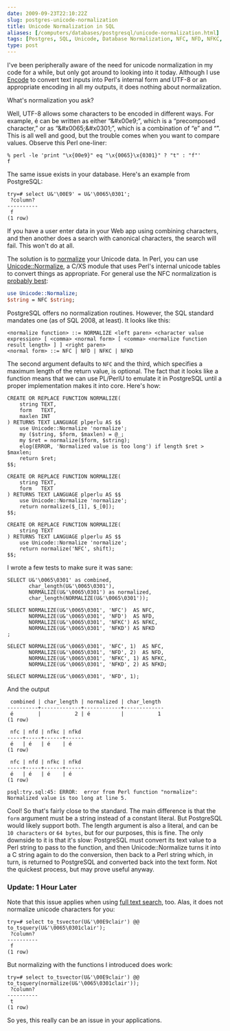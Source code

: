 ```yaml
--- 
date: 2009-09-23T22:10:22Z
slug: postgres-unicode-normalization
title: Unicode Normalization in SQL
aliases: [/computers/databases/postgresql/unicode-normalization.html]
tags: [Postgres, SQL, Unicode, Database Normalization, NFC, NFD, NFKC, NFKD]
type: post
---
```


I've been peripherally aware of the need for unicode normalization in my code
for a while, but only got around to looking into it today. Although I use
[Encode] to convert text inputs into Perl's internal form and UTF-8 or an
appropriate encoding in all my outputs, it does nothing about normalization.

What's normalization you ask?

Well, UTF-8 allows some characters to be encoded in different ways. For example,
é can be written as either “&\#x00e9;”, which is a “precomposed character,” or
as “&\#x0065;&\#x0301;”, which is a combination of “e” and “́”. This is all well
and good, but the trouble comes when you want to compare values. Observe this
Perl one-liner:

    % perl -le 'print "\x{00e9}" eq "\x{0065}\x{0301}" ? "t" : "f"'
    f

The same issue exists in your database. Here's an example from PostgreSQL:

    try=# select U&'\00E9' = U&'\0065\0301';
     ?column? 
    ----------
     f
    (1 row)

If you have a user enter data in your Web app using combining characters, and
then another does a search with canonical characters, the search will fail. This
won't do at all.

The solution is to [normalize] your Unicode data. In Perl, you can use
[Unicode::Normalize], a C/XS module that uses Perl's internal unicode tables to
convert things as appropriate. For general use the NFC normalization is
[probably best][]:

``` perl
use Unicode::Normalize;
$string = NFC $string;
```

PostgreSQL offers no normalization routines. However, the SQL standard mandates
one (as of SQL 2008, at least). It looks like this:

    <normalize function> ::= NORMALIZE <left paren> <character value expression> [ <comma> <normal form> [ <comma> <normalize function result length> ] ] <right paren>
    <normal form> ::= NFC | NFD | NFKC | NFKD

The second argument defaults to `NFC` and the third, which specifies a maximum
length of the return value, is optional. The fact that it looks like a function
means that we can use PL/PerlU to emulate it in PostgreSQL until a proper
implementation makes it into core. Here's how:

``` postgres
CREATE OR REPLACE FUNCTION NORMALIZE(
    string TEXT,
    form   TEXT,
    maxlen INT
) RETURNS TEXT LANGUAGE plperlu AS $$
    use Unicode::Normalize 'normalize';
    my ($string, $form, $maxlen) = @_;
    my $ret = normalize($form, $string);
    elog(ERROR, 'Normalized value is too long') if length $ret > $maxlen;
    return $ret;
$$;

CREATE OR REPLACE FUNCTION NORMALIZE(
    string TEXT,
    form   TEXT
) RETURNS TEXT LANGUAGE plperlu AS $$
    use Unicode::Normalize 'normalize';
    return normalize($_[1], $_[0]);
$$;

CREATE OR REPLACE FUNCTION NORMALIZE(
    string TEXT
) RETURNS TEXT LANGUAGE plperlu AS $$
    use Unicode::Normalize 'normalize';
    return normalize('NFC', shift);
$$;
```

I wrote a few tests to make sure it was sane:

``` postgres
SELECT U&'\0065\0301' as combined,
       char_length(U&'\0065\0301'),
       NORMALIZE(U&'\0065\0301') as normalized,
       char_length(NORMALIZE(U&'\0065\0301'));

SELECT NORMALIZE(U&'\0065\0301', 'NFC')  AS NFC,
       NORMALIZE(U&'\0065\0301', 'NFD')  AS NFD,
       NORMALIZE(U&'\0065\0301', 'NFKC') AS NFKC,
       NORMALIZE(U&'\0065\0301', 'NFKD') AS NFKD
;

SELECT NORMALIZE(U&'\0065\0301', 'NFC', 1)  AS NFC,
       NORMALIZE(U&'\0065\0301', 'NFD', 2)  AS NFD,
       NORMALIZE(U&'\0065\0301', 'NFKC', 1) AS NFKC,
       NORMALIZE(U&'\0065\0301', 'NFKD', 2) AS NFKD;

SELECT NORMALIZE(U&'\0065\0301', 'NFD', 1);
```

And the output

     combined | char_length | normalized | char_length 
    ----------+-------------+------------+-------------
     é        |           2 | é          |           1
    (1 row)

     nfc | nfd | nfkc | nfkd 
    -----+-----+------+------
     é   | é   | é    | é
    (1 row)

     nfc | nfd | nfkc | nfkd 
    -----+-----+------+------
     é   | é   | é    | é
    (1 row)

    psql:try.sql:45: ERROR:  error from Perl function "normalize": Normalized value is too long at line 5.

Cool! So that's fairly close to the standard. The main difference is that the
`form` argument must be a string instead of a constant literal. But PostgreSQL
would likely support both. The length argument is also a literal, and can be
`10 characters` or `64 bytes`, but for our purposes, this is fine. The only
downside to it is that it's slow: PostgreSQL must convert its text value to a
Perl string to pass to the function, and then Unicode::Normalize turns it into a
C string again to do the conversion, then back to a Perl string which, in turn,
is returned to PostgreSQL and converted back into the text form. Not the
quickest process, but may prove useful anyway.

### Update: 1 Hour Later

Note that this issue applies when using [full text search], too. Alas, it does
not normalize unicode characters for you:

    try=# select to_tsvector(U&'\00E9clair') @@ to_tsquery(U&'\0065\0301clair');
     ?column? 
    ----------
     f
    (1 row)

But normalizing with the functions I introduced does work:

    try=# select to_tsvector(U&'\00E9clair') @@ to_tsquery(normalize(U&'\0065\0301clair'));
     ?column? 
    ----------
     t
    (1 row)

So yes, this really can be an issue in your applications.

  [Encode]: http://search.cpan.org/perldoc?Encode "Encode on CPAN"
  [normalize]: https://en.wikipedia.org/wiki/Unicode_normalization
    "Wikipedia: “Unicode equivalence”"
  [Unicode::Normalize]: http://search.cpan.org/perldoc?Unicode::Normalize
    "Unicode::Normalize on CPAN"
  [probably best]: http://unicode.org/faq/normalization.html#2
    "Unicode Normalization FAQ: “Which forms of normalization should I support?”"
  [full text search]: https://www.postgresql.org/docs/current/static/textsearch.html
    "PostgreSQL Documentation: Full Text Search"
